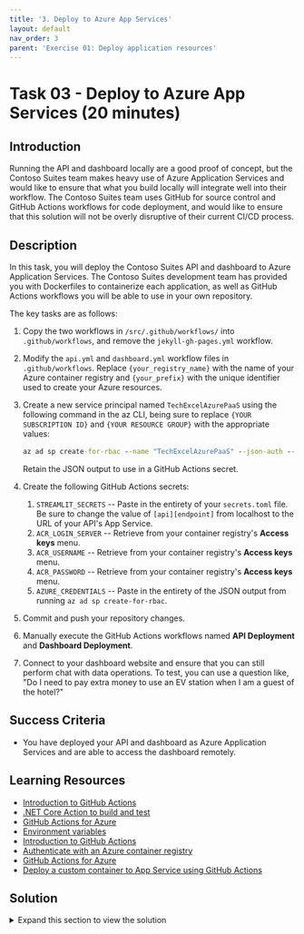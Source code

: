 ```yaml
---
title: '3. Deploy to Azure App Services'
layout: default
nav_order: 3
parent: 'Exercise 01: Deploy application resources'
---
```


# Task 03 - Deploy to Azure App Services (20 minutes)

## Introduction

Running the API and dashboard locally are a good proof of concept, but the Contoso Suites team makes heavy use of Azure Application Services and would like to ensure that what you build locally will integrate well into their workflow. The Contoso Suites team uses GitHub for source control and GitHub Actions workflows for code deployment, and would like to ensure that this solution will not be overly disruptive of their current CI/CD process.

## Description

In this task, you will deploy the Contoso Suites API and dashboard to Azure Application Services. The Contoso Suites development team has provided you with Dockerfiles to containerize each application, as well as GitHub Actions workflows you will be able to use in your own repository.

The key tasks are as follows:

1. Copy the two workflows in `/src/.github/workflows/` into `.github/workflows`, and remove the `jekyll-gh-pages.yml` workflow.
2. Modify the `api.yml` and `dashboard.yml` workflow files in `.github/workflows`. Replace `{your_registry_name}` with the name of your Azure container registry and `{your_prefix}` with the unique identifier used to create your Azure resources.
3. Create a new service principal named `TechExcelAzurePaaS` using the following command in the az CLI, being sure to replace `{YOUR SUBSCRIPTION ID}` and `{YOUR RESOURCE GROUP}` with the appropriate values:

    ```cmd
    az ad sp create-for-rbac --name "TechExcelAzurePaaS" --json-auth --role contributor --scopes /subscriptions/{YOUR SUBSCRIPTION ID}/resourceGroups/{YOUR RESOURCE GROUP}
    ```

    Retain the JSON output to use in a GitHub Actions secret.
4. Create the following GitHub Actions secrets:
   1. `STREAMLIT_SECRETS` -- Paste in the entirety of your `secrets.toml` file. Be sure to change the value of `[api][endpoint]` from localhost to the URL of your API's App Service.
   2. `ACR_LOGIN_SERVER` -- Retrieve from your container registry's **Access keys** menu.
   3. `ACR_USERNAME` -- Retrieve from your container registry's **Access keys** menu.
   4. `ACR_PASSWORD` -- Retrieve from your container registry's **Access keys** menu.
   5. `AZURE_CREDENTIALS` -- Paste in the entirety of the JSON output from running `az ad sp create-for-rbac`.
5. Commit and push your repository changes.
6. Manually execute the GitHub Actions workflows named **API Deployment** and **Dashboard Deployment**.
7. Connect to your dashboard website and ensure that you can still perform chat with data operations. To test, you can use a question like, "Do I need to pay extra money to use an EV station when I am a guest of the hotel?"

## Success Criteria

- You have deployed your API and dashboard as Azure Application Services and are able to access the dashboard remotely.

## Learning Resources

- [Introduction to GitHub Actions](https://docs.github.com/en/free-pro-team@latest/actions/learn-github-actions/introduction-to-github-actions)
- [.NET Core Action to build and test](https://github.com/actions/starter-workflows/blob/dacfd0a22a5a696b74a41f0b49c98ff41ef88427/ci/dotnet-core.yml)
- [GitHub Actions for Azure](https://github.com/Azure/actions)
- [Environment variables](https://docs.github.com/en/free-pro-team@latest/actions/reference/workflow-syntax-for-github-actions#env)
- [Introduction to GitHub Actions](https://docs.github.com/en/free-pro-team@latest/actions/learn-github-actions/introduction-to-github-actions)
- [Authenticate with an Azure container registry](https://docs.microsoft.com/azure/container-registry/container-registry-authentication#admin-account)
- [GitHub Actions for Azure](https://github.com/Azure/actions)
- [Deploy a custom container to App Service using GitHub Actions](https://docs.microsoft.com/azure/app-service/deploy-container-github-action?tabs=service-principal#tabpanel_CeZOj-G++Q-3_service-principal)

## Solution

<details markdown="block">
<summary>Expand this section to view the solution</summary>

- In [the Azure portal](https://portal.azure.com), navigate to the resource group you have created and select the **Container registry** in the resource group.
- Navigate to the **Access keys** in the **Settings** menu and make note of your **Login server**, **Username**, and **password**. You will need these for GitHub Actions secrets. Also make note of the **Registry name** in order to modify the GitHub Actions workflows.
- After copying `api.yml` and `dashboard.yml` into the `.github/workflows` folder, replace any instances of `{your_registry_name}` with the registry name you copied in the prior step. Replace any instances of `{your_prefix}` with the unique identifier for your account. This is a 13-character string and is the first 13 characters of each Azure resource in your resource group.
- Create a new service principal named `TechExcelAzurePaaS` using the following command in the az CLI, being sure to replace `{YOUR SUBSCRIPTION ID}` and `{YOUR RESOURCE GROUP}` with the appropriate values:

    ```cmd
    az ad sp create-for-rbac --name "TechExcelAzurePaaS" --json-auth --role contributor --scopes /subscriptions/{YOUR SUBSCRIPTION ID}/resourceGroups/{YOUR RESOURCE GROUP}
    ```

    Retain the JSON output to use in a GitHub Actions secret.
- To create a GitHub Actions secret, navigate to your forked GitHub repository and select the **Settings** menu. From there, navigate to **Secrets and variables** and select the **Actions** menu. You can then create new repository secrets.

    ![Add a new GitHub Actions repository-level secret.](../../media/Solution/0103_Secrets.png)

    You will need to create a total of five such secrets:

    1. `STREAMLIT_SECRETS` -- Paste in the entirety of your `secrets.toml` file.
    2. `ACR_LOGIN_SERVER` -- Retrieve from your container registry's **Access keys** menu.
    3. `ACR_USERNAME` -- Retrieve from your container registry's **Access keys** menu.
    4. `ACR_PASSWORD` -- Retrieve from your container registry's **Access keys** menu.
    5. `AZURE_CREDENTIALS` -- Paste in the entirety of the JSON output from running `az ad sp create-for-rbac`.

- After committing and pushing your changes to the forked GitHub repository, navigate to the **Actions** menu. You will see two workflows, API Deployment and Dashboard Deployment. Select each in turn and select the **Run workflow** dropdown and choose **Run workflow** against your **main** branch.

    ![Run the API Deployment GitHub Actions workflow.](../../media/Solution/0103_Workflow.png)

    Each deployment may take several minutes to complete.
- To find the URL of your dashboard, navigate to your resource group in [the Azure portal](https://portal.azure.com). Then, select the **App service** whose name ends with **-dash**. You can obtain the URL from the **Default domain** entry in the Essentials section.

    ![Retrieve the URL to the deployed dashboard.](../../media/Solution/0103_DashboardURL.png)

</details>
